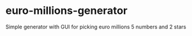 # euro-millions-generator
Simple generator with GUI for picking euro millions 5 numbers and 2 stars
